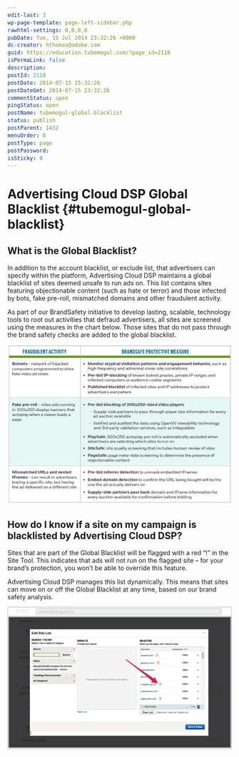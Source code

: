 ```yaml
---
edit-last: 3
wp-page-template: page-left-sidebar.php
rawhtml-settings: 0,0,0,0
pubDate: Tue, 15 Jul 2014 23:32:26 +0000
dc-creator: hthomas@adobe.com
guid: https://education.tubemogul.com/?page_id=2110
isPermaLink: false
description: 
postId: 2110
postDate: 2014-07-15 15:32:26
postDateGmt: 2014-07-15 23:32:26
commentStatus: open
pingStatus: open
postName: tubemogul-global-blacklist
status: publish
postParent: 1432
menuOrder: 0
postType: page
postPassword: 
isSticky: 0
---
```


# Advertising Cloud DSP Global Blacklist {#tubemogul-global-blacklist}

## What is the Global Blacklist?

In addition to the account blacklist, or exclude list, that advertisers can specify within the platform, Advertising Cloud DSP maintains a global blacklist of sites deemed unsafe to run ads on. This list contains sites featuring objectionable content (such as hate or terror) and those infected by bots, fake pre-roll, mismatched domains and other fraudulent activity.

As part of our BrandSafety initiative to develop lasting, scalable, technology tools to root out activities that defraud advertisers, all sites are screened using the measures in the chart below. Those sites that do not pass through the brand safety checks are added to the global blacklist.

[ ![bot](assets/bot.png)](assets/bot.png)

## How do I know if a site on my campaign is blacklisted by Advertising Cloud DSP?

Sites that are part of the Global Blacklist will be flagged with a red “!” in the Site Tool. This indicates that ads will not run on the flagged site – for your brand’s protection, you won’t be able to override this feature.

Advertising Cloud DSP manages this list dynamically. This means that sites can move on or off the Global Blacklist at any time, based on our brand safety analysis.

![blacklist global](assets/blacklist-global.png)
